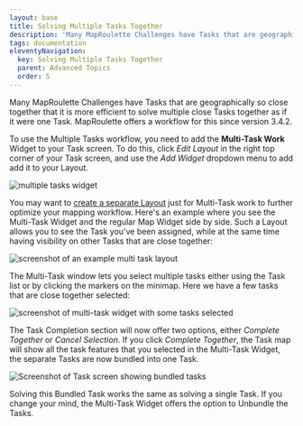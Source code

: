 ```yaml
---
layout: base
title: Solving Multiple Tasks Together
description: 'Many MapRoulette Challenges have Tasks that are geographically so close together that it is more efficient to solve multiple close Tasks together as if it were one Task. MapRoulette offers a workflow for this since version 3.4.2.'
tags: documentation
eleventyNavigation:
  key: Solving Multiple Tasks Together
  parent: Advanced Topics
  order: 5
---
```


Many MapRoulette Challenges have Tasks that are geographically so close together that it is more efficient to solve multiple close Tasks together as if it were one Task. MapRoulette offers a workflow for this since version 3.4.2.

To use the Multiple Tasks workflow, you need to add the **Multi-Task Work** Widget to your Task screen. To do this, click _Edit Layout_ in the right top corner of your Task screen, and use the _Add Widget_ dropdown menu to add add it to your Layout.

![multiple tasks widget](66520790-5ec0b080-ead9-11e9-8f87-3eac0de6ec1d.png)

You may want to [create a separate Layout](https://github.com/osmlab/maproulette3/wiki/Using-Layouts) just for Multi-Task work to further optimize your mapping workflow. Here's an example where you see the Multi-Task Widget and the regular Map Widget side by side. Such a Layout allows you to see the Task you've been assigned, while at the same time having visibility on other Tasks that are close together:

![screenshot of an example multi task layout](66521253-5321b980-eada-11e9-9170-168e4ed4e5f9.png)

The Multi-Task window lets you select multiple tasks either using the Task list or by clicking the markers on the minimap. Here we have a few tasks that are close together selected:

![screenshot of multi-task widget with some tasks selected](66521347-7fd5d100-eada-11e9-9157-5ce931a67976.png)

The Task Completion section will now offer two options, either _Complete Together_ or _Cancel Selection_. If you click _Complete Together_, the Task map will show all the task features that you selected in the Multi-Task Widget, the separate Tasks are now bundled into one Task.

![Screenshot of Task screen showing bundled tasks](66521469-bf042200-eada-11e9-878b-a7211fa4ae71.png)

Solving this Bundled Task works the same as solving a single Task. If you change your mind, the Multi-Task Widget offers the option to Unbundle the Tasks.

